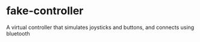 # fake-controller
A virtual controller that simulates joysticks and buttons, and connects using bluetooth
